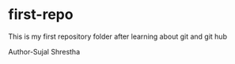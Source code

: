 # first-repo
This is my first repository folder after learning about git and git hub 
<br>

Author-Sujal Shrestha
